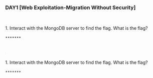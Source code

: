 <h3 align="left">DAY1 [Web Exploitation-Migration Without Security]
</h3>
<br>
<p align="left">1. Interact with the MongoDB server to find the flag. What is the flag?<p>
  
```
*******
```
<br>
  <img align="center" width="2" height="2" alt="Your internet speed sucks" src="11ebe0504325632b2690ebb147fdcf58.png"></img>
<p align="left">1. Interact with the MongoDB server to find the flag. What is the flag?<p>
  
```
*******
```
